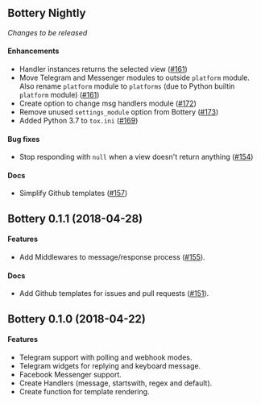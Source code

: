 ## Bottery Nightly

_Changes to be released_

#### Enhancements

- Handler instances returns the selected view ([#161](https://github.com/rougeth/bottery/issues/161))
- Move Telegram and Messenger modules to outside `platform` module. Also rename `platform` module to `platforms` (due to Python builtin `platform` module) ([#161](https://github.com/rougeth/bottery/issues/165))
- Create option to change msg handlers module ([#172](https://github.com/rougeth/bottery/issues/172))
- Remove unused `settings_module` option from Bottery ([#173](https://github.com/rougeth/bottery/issues/173))
- Added Python 3.7 to `tox.ini` ([#169](https://github.com/rougeth/bottery/issues/169))

#### Bug fixes

- Stop responding with `null` when a view doesn't return anything ([#154](https://github.com/rougeth/bottery/issues/154))

#### Docs

- Simplify Github templates ([#157](https://github.com/rougeth/bottery/issues/157))


## Bottery 0.1.1 (2018-04-28)

#### Features

- Add Middlewares to message/response process ([#155](https://github.com/rougeth/bottery/issues/155)).

#### Docs

- Add Github templates for issues and pull requests ([#151](https://github.com/rougeth/bottery/issues/151)).


## Bottery 0.1.0 (2018-04-22)

#### Features

- Telegram support with polling and webhook modes.
- Telegram widgets for replying and keyboard message.
- Facebook Messenger support.
- Create Handlers (message, startswith, regex and default).
- Create function for template rendering.
